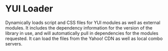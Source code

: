 YUI Loader
==========

Dynamically loads script and CSS files for YUI modules as well as external modules. 
It includes the dependency information for the version of the library in use, and will automatically 
pull in dependencies for the modules requested. It can load the files from the Yahoo! CDN as well as 
local combo servers. 
